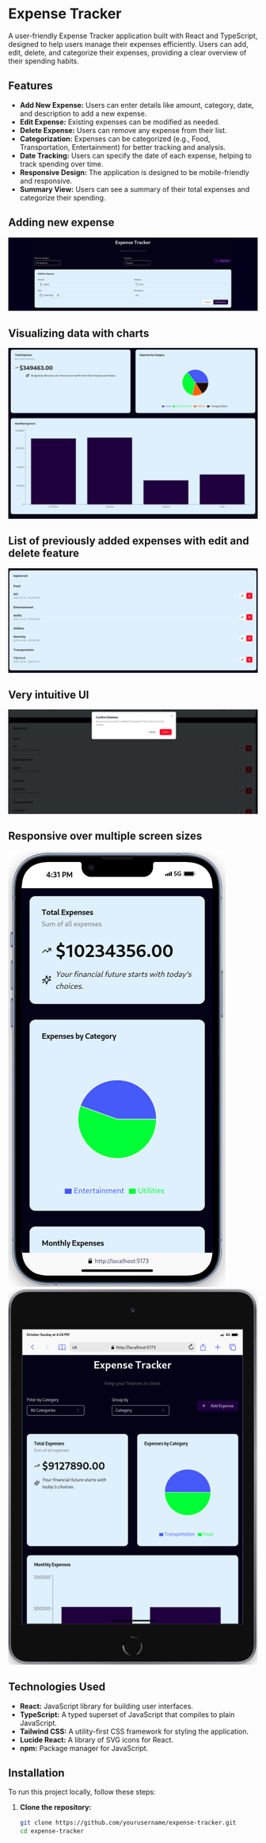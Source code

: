 # Expense Tracker
A user-friendly Expense Tracker application built with React and TypeScript, designed to help users manage their expenses efficiently. Users can add, edit, delete, and categorize their expenses, providing a clear overview of their spending habits.
## Features
- **Add New Expense:** Users can enter details like amount, category, date, and description to add a new expense.
- **Edit Expense:** Existing expenses can be modified as needed.
- **Delete Expense:** Users can remove any expense from their list.
- **Categorization:** Expenses can be categorized (e.g., Food, Transportation, Entertainment) for better tracking and analysis.
- **Date Tracking:** Users can specify the date of each expense, helping to track spending over time.
- **Responsive Design:** The application is designed to be mobile-friendly and responsive.
- **Summary View:** Users can see a summary of their total expenses and categorize their spending.

## **Adding new expense**
![Adding new Expense](./Screenshots/New_Expense.png)
## **Visualizing data with charts**
![Visualising Data with Charts](./Screenshots/Charts.png)
## **List of previously added expenses with edit and delete feature**
![List of previously added expenses with edit and delete feature](./Screenshots/ExpenseList.png)
## **Very intuitive UI**
![Very intuitive UI](./Screenshots/Confirm.png)
## **Responsive over multiple screen sizes**
![Responsive over multiple screen sizes](./Screenshots/phone.png)
![Responsive over multiple screen sizes](./Screenshots/Tablet.png)
## Technologies Used
- **React:** JavaScript library for building user interfaces.
- **TypeScript:** A typed superset of JavaScript that compiles to plain JavaScript.
- **Tailwind CSS:** A utility-first CSS framework for styling the application.
- **Lucide React:** A library of SVG icons for React.
- **npm:** Package manager for JavaScript.
## Installation
To run this project locally, follow these steps:
1. **Clone the repository:**
   ```bash
   git clone https://github.com/yourusername/expense-tracker.git
   cd expense-tracker
